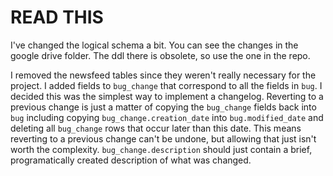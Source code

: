 # READ THIS

I've changed the logical schema a bit. You can see the changes in the google drive folder. The ddl there is obsolete, so use the one in the repo. 

I removed the newsfeed tables since they weren't really necessary for the project. I added fields to `bug_change` that correspond to all the fields in `bug`. I decided this was the simplest way to implement a changelog. Reverting to a previous change is just a matter of copying the `bug_change` fields back into `bug` including copying `bug_change.creation_date` into `bug.modified_date` and deleting all `bug_change` rows that occur later than this date. This means reverting to a previous change can't be undone, but allowing that just isn't worth the complexity.
`bug_change.description` should just contain a brief, programatically created description of what was changed.
